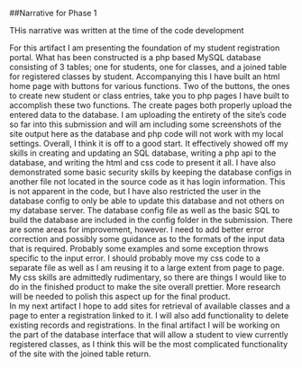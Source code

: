 ##Narrative for Phase 1

THis narrative was written at the time of the code development

  For this artifact I am presenting the foundation of my student registration portal.  What has been constructed is a php based MySQL database consisting of 3 tables; one for students, one for classes, and a joined table for registered classes by student.  Accompanying this I have built an html home page with buttons for various functions.  Two of the buttons, the ones to create new student or class entries, take you to php pages I have built to accomplish these two functions.  The create pages both properly upload the entered data to the database.  I am uploading the entirety of the site’s code so far into this submission and will am including some screenshots of the site output here as the database and php code will not work with my local settings.
	Overall, I think it is off to a good start.  It effectively showed off my skills in creating and updating an SQL database, writing a php api to the database, and writing the html and css code to present it all.  I have also demonstrated some basic security skills by keeping the database configs in another file not located in the source code as it has login information.  This is not apparent in the code, but I have also restricted the user in the database config to only be able to update this database and not others on my database server.  The database config file as well as the basic SQL to build the database are included in the config folder in the submission.
	There are some areas for improvement, however.  I need to add better error correction and possibly some guidance as to the formats of the input data that is required.  Probably some examples and some exception throws specific to the input error.  I should probably move my css code to a separate file as well as I am reusing it to a large extent from page to page.  My css skills are admittedly rudimentary, so there are things I would like to do in the finished product to make the site overall prettier.  More research will be needed to polish this aspect up for the final product.  
	In my next artifact I hope to add sites for retrieval of available classes and a page to enter a registration linked to it.  I will also add functionality to delete existing records and registrations.  In the final artifact I will be working on the part of the database interface that will allow a student to view currently registered classes, as I think this will be the most complicated functionality of the site with the joined table return.
